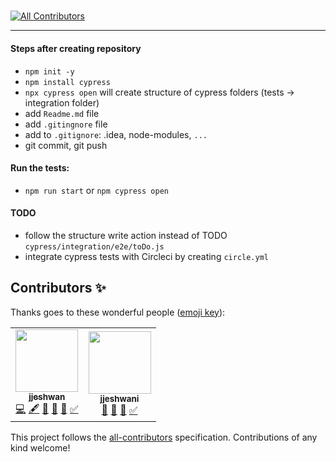 #####
<!-- ALL-CONTRIBUTORS-BADGE:START - Do not remove or modify this section -->
[![All Contributors](https://img.shields.io/badge/all_contributors-2-orange.svg?style=flat-square)](#contributors-)
<!-- ALL-CONTRIBUTORS-BADGE:END -->
----- 

#### Steps after creating repository

- `npm init -y`
- `npm install cypress`
- `npx cypress open` will create structure of cypress folders (tests -> integration folder)
- add `Readme.md` file
- add `.gitingnore` file
- add to `.gitignore`: .idea, node-modules, `...`
- git commit, git push

#### Run the tests:

- `npm run start` or `npm cypress open`

#### TODO 

- follow the structure write action instead of TODO `cypress/integration/e2e/toDo.js`
- integrate cypress tests with Circleci by creating `circle.yml`

## Contributors ✨

Thanks goes to these wonderful people ([emoji key](https://allcontributors.org/docs/en/emoji-key)):

<!-- ALL-CONTRIBUTORS-LIST:START - Do not remove or modify this section -->
<!-- prettier-ignore-start -->
<!-- markdownlint-disable -->
<table>
  <tr>
    <td align="center"><a href="https://github.com/jjeshwan"><img src="https://avatars1.githubusercontent.com/u/26704338?v=4" width="100px;" alt=""/><br /><sub><b>jjeshwan</b></sub></a><br /><a href="https://github.com/jjeshwani/cypressFirstTest/commits?author=jjeshwan" title="Code">💻</a> <a href="#content-jjeshwan" title="Content">🖋</a> <a href="https://github.com/jjeshwani/cypressFirstTest/issues?q=author%3Ajjeshwan" title="Bug reports">🐛</a> <a href="#design-jjeshwan" title="Design">🎨</a> <a href="#ideas-jjeshwan" title="Ideas, Planning, & Feedback">🤔</a> <a href="#tutorial-jjeshwan" title="Tutorials">✅</a></td>
    <td align="center"><a href="https://github.com/jjeshwani"><img src="https://avatars1.githubusercontent.com/u/53613241?v=4" width="100px;" alt=""/><br /><sub><b>jjeshwani</b></sub></a><br /><a href="https://github.com/jjeshwani/cypressFirstTest/issues?q=author%3Ajjeshwani" title="Bug reports">🐛</a> <a href="#design-jjeshwani" title="Design">🎨</a> <a href="#ideas-jjeshwani" title="Ideas, Planning, & Feedback">🤔</a> <a href="#tutorial-jjeshwani" title="Tutorials">✅</a></td>
  </tr>
</table>

<!-- markdownlint-enable -->
<!-- prettier-ignore-end -->
<!-- ALL-CONTRIBUTORS-LIST:END -->

This project follows the [all-contributors](https://github.com/all-contributors/all-contributors) specification. Contributions of any kind welcome!